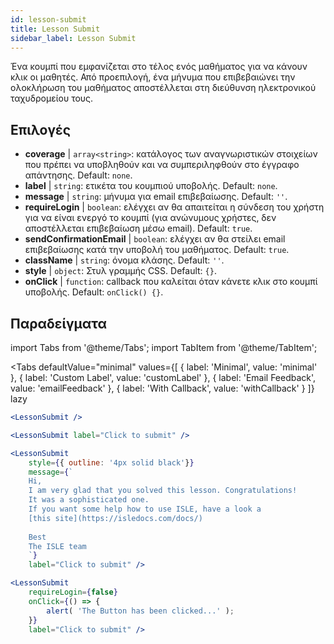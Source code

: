 ```yaml
---
id: lesson-submit 
title: Lesson Submit
sidebar_label: Lesson Submit
---
```


Ένα κουμπί που εμφανίζεται στο τέλος ενός μαθήματος για να κάνουν κλικ οι μαθητές. Από προεπιλογή, ένα μήνυμα που επιβεβαιώνει την ολοκλήρωση του μαθήματος αποστέλλεται στη διεύθυνση ηλεκτρονικού ταχυδρομείου τους.

## Επιλογές

* __coverage__ | `array<string>`: κατάλογος των αναγνωριστικών στοιχείων που πρέπει να υποβληθούν και να συμπεριληφθούν στο έγγραφο απάντησης. Default: `none`.
* __label__ | `string`: ετικέτα του κουμπιού υποβολής. Default: `none`.
* __message__ | `string`: μήνυμα για email επιβεβαίωσης. Default: `''`.
* __requireLogin__ | `boolean`: ελέγχει αν θα απαιτείται η σύνδεση του χρήστη για να είναι ενεργό το κουμπί (για ανώνυμους χρήστες, δεν αποστέλλεται επιβεβαίωση μέσω email). Default: `true`.
* __sendConfirmationEmail__ | `boolean`: ελέγχει αν θα στείλει email επιβεβαίωσης κατά την υποβολή του μαθήματος. Default: `true`.
* __className__ | `string`: όνομα κλάσης. Default: `''`.
* __style__ | `object`: Στυλ γραμμής CSS. Default: `{}`.
* __onClick__ | `function`: callback που καλείται όταν κάνετε κλικ στο κουμπί υποβολής. Default: `onClick() {}`.


## Παραδείγματα

import Tabs from '@theme/Tabs';
import TabItem from '@theme/TabItem';

<Tabs
    defaultValue="minimal"
    values={[
        { label: 'Minimal', value: 'minimal' },
        { label: 'Custom Label', value: 'customLabel' },
        { label: 'Email Feedback', value: 'emailFeedback' },
        { label: 'With Callback', value: 'withCallback' }
    ]}
    lazy
>
<TabItem value="minimal">

```jsx live
<LessonSubmit />
```

</TabItem>

<TabItem value="customLabel">

```jsx live
<LessonSubmit label="Click to submit" />
```

</TabItem>

<TabItem value="withEmail">

```jsx live
<LessonSubmit 
    style={{ outline: '4px solid black'}}
    message={`
    Hi,
    I am very glad that you solved this lesson. Congratulations! 
    It was a sophisticated one.
    If you want some help how to use ISLE, have a look a 
    [this site](https://isledocs.com/docs/)
    
    Best
    The ISLE team
    `}
    label="Click to submit" />
```
</TabItem>

<TabItem value="withCallback">

```jsx live
<LessonSubmit 
    requireLogin={false}
    onClick={() => {
        alert( 'The Button has been clicked...' );
    }}
    label="Click to submit" />
```
</TabItem>

</Tabs>
